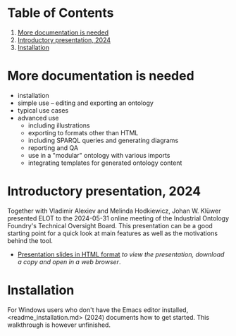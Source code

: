 
# Table of Contents

1.  [More documentation is needed](#org21e5219)
2.  [Introductory presentation, 2024](#org2f4365c)
3.  [Installation](#org3f008f9)



<a id="org21e5219"></a>

# More documentation is needed

-   installation
-   simple use &#x2013; editing and exporting an ontology
-   typical use cases
-   advanced use
    -   including illustrations
    -   exporting to formats other than HTML
    -   including SPARQL queries and generating diagrams
    -   reporting and QA
    -   use in a "modular" ontology with various imports
    -   integrating templates for generated ontology content


<a id="org2f4365c"></a>

# Introductory presentation, 2024

Together with Vladimir Alexiev and Melinda Hodkiewicz, Johan W. Klüwer presented ELOT to the 2024-05-31 online meeting of the Industrial Ontology Foundry's Technical Oversight Board.
This presentation can be a good starting point for a quick look at main features as well as the motivations behind the tool.

-   [Presentation slides in HTML format](20240525T181908--elot-presented-to-iof-tob__elot_emacs_iof.html) *to view the presentation, download a copy and open in a web browser*.


<a id="org3f008f9"></a>

# Installation

For Windows users who don't have the Emacs editor installed, <readme_installation.md> (2024) documents how to get started. This walkthrough is however unfinished.

